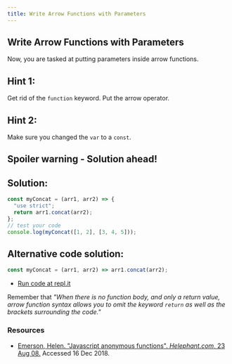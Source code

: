 ```yaml
---
title: Write Arrow Functions with Parameters
---
```

## Write Arrow Functions with Parameters


Now, you are tasked at putting parameters inside arrow functions. 

## Hint 1:

Get rid of the `function` keyword. Put the arrow operator.

## Hint 2:

Make sure you changed the `var` to a `const`.

## Spoiler warning - Solution ahead!

## Solution:

```javascript
const myConcat = (arr1, arr2) => {
  "use strict";
  return arr1.concat(arr2);
};
// test your code
console.log(myConcat([1, 2], [3, 4, 5]));
```

## Alternative code solution:
```javascript
const myConcat = (arr1, arr2) => arr1.concat(arr2);
```
- [Run code at repl.it](https://repl.it/@AdrianSkar/ES6-Write-arrow-functions-with-params)

Remember that _"When there is no function body, and only a return value, arrow function syntax allows you to omit the keyword `return` as well as the brackets surrounding the code."_


### Resources
- [Emerson, Helen. "Javascript anonymous functions". *Helephant.com*, 23 Aug 08.](http://helephant.com/2008/08/23/javascript-anonymous-functions) Accessed 16 Dec 2018.

<!--stackedit_data:
eyJoaXN0b3J5IjpbMTYxNTk1MjEwMSwyMTE3MTc3OTA4LC0xMj
AzMTUxMjk5LC05NDg3NzQ1ODAsLTgxOTU5ODA4NSwyMjk3MzQ2
NzAsLTExMjMxOTE4NiwxOTczNDc4MTU3LC0xODU0ODU5MjUzLD
UxNDYzMTQwOSwtMTc0ODY3OTkyMywxMDE5MzgyOTI1LC05ODk4
MTk2NDcsLTE1MzExMDgzMjksLTExMTg5Nzk4NTIsMTQ2NjcwMT
U3NCwxMjIxNTg5NjYsMTI3MjA0MTAyNCwxMzA2OTE4MzQ1LDYw
NjczNzc1M119
-->